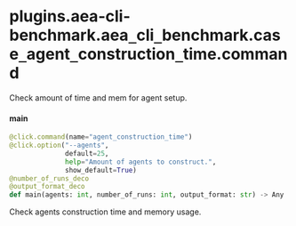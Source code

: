 <a id="plugins.aea-cli-benchmark.aea_cli_benchmark.case_agent_construction_time.command"></a>

# plugins.aea-cli-benchmark.aea`_`cli`_`benchmark.case`_`agent`_`construction`_`time.command

Check amount of time and mem for agent setup.

<a id="plugins.aea-cli-benchmark.aea_cli_benchmark.case_agent_construction_time.command.main"></a>

#### main

```python
@click.command(name="agent_construction_time")
@click.option("--agents",
              default=25,
              help="Amount of agents to construct.",
              show_default=True)
@number_of_runs_deco
@output_format_deco
def main(agents: int, number_of_runs: int, output_format: str) -> Any
```

Check agents construction time and memory usage.

